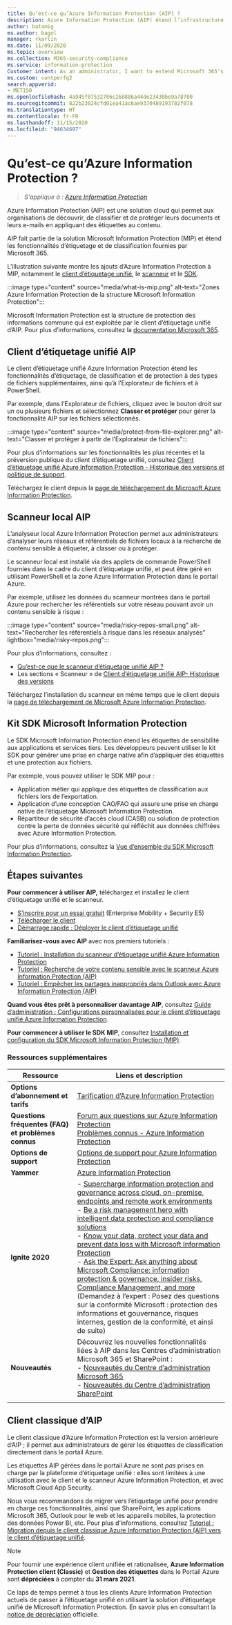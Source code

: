 ```yaml
---
title: Qu’est-ce qu’Azure Information Protection (AIP) ?
description: Azure Information Protection (AIP) étend l’infrastructure Microsoft Information Protection (MIP) pour étendre les fonctionnalités d’étiquetage et de classification fournies par Microsoft 365.
author: batamig
ms.author: bagol
manager: rkarlin
ms.date: 11/09/2020
ms.topic: overview
ms.collection: M365-security-compliance
ms.service: information-protection
Customer intent: As an administrator, I want to extend Microsoft 365's labeling and classification functionality to the File Explorer, PowerShell, third party apps and services, and more.
ms.custom: contperfq2
search.appverid:
- MET150
ms.openlocfilehash: 4a945f07532786c268886a44de23430be9a78700
ms.sourcegitcommit: 822b23024cfd01ea41ac6ae9370489193782f078
ms.translationtype: HT
ms.contentlocale: fr-FR
ms.lasthandoff: 11/15/2020
ms.locfileid: "94634697"
---
```

# <a name="what-is-azure-information-protection"></a>Qu’est-ce qu’Azure Information Protection ?

>*S’applique à : [Azure Information Protection](https://azure.microsoft.com/pricing/details/information-protection)*

Azure Information Protection (AIP) est une solution cloud qui permet aux organisations de découvrir, de classifier et de protéger leurs documents et leurs e-mails en appliquant des étiquettes au contenu.

AIP fait partie de la solution Microsoft Information Protection (MIP) et étend les fonctionnalités d’étiquetage et de classification fournies par Microsoft 365.

L’illustration suivante montre les ajouts d’Azure Information Protection à MIP, notamment le [client d’étiquetage unifié](#aip-unified-labeling-client), le [scanneur](#aip-on-premises-scanner) et le [SDK](#microsoft-information-protection-sdk).

:::image type="content" source="media/what-is-mip.png" alt-text="Zones Azure Information Protection de la structure Microsoft Information Protection":::

Microsoft Information Protection est la structure de protection des informations commune qui est exploitée par le client d’étiquetage unifié d’AIP. Pour plus d’informations, consultez la [documentation Microsoft 365](/microsoft-365/compliance/protect-information).

## <a name="aip-unified-labeling-client"></a>Client d’étiquetage unifié AIP

Le client d’étiquetage unifié Azure Information Protection étend les fonctionnalités d’étiquetage, de classification et de protection à des types de fichiers supplémentaires, ainsi qu’à l’Explorateur de fichiers et à PowerShell. 

Par exemple, dans l’Explorateur de fichiers, cliquez avec le bouton droit sur un ou plusieurs fichiers et sélectionnez **Classer et protéger** pour gérer la fonctionnalité AIP sur les fichiers sélectionnés.

:::image type="content" source="media/protect-from-file-explorer.png" alt-text="Classer et protéger à partir de l’Explorateur de fichiers":::

Pour plus d’informations sur les fonctionnalités les plus récentes et la préversion publique du client d’étiquetage unifié, consultez [Client d’étiquetage unifié Azure Information Protection - Historique des versions et politique de support](rms-client/unifiedlabelingclient-version-release-history.md).

Téléchargez le client depuis la [page de téléchargement de Microsoft Azure Information Protection](https://www.microsoft.com/download/details.aspx?id=53018).
    
## <a name="aip-on-premises-scanner"></a>Scanneur local AIP

L’analyseur local Azure Information Protection permet aux administrateurs d’analyser leurs réseaux et référentiels de fichiers locaux à la recherche de contenu sensible à étiqueter, à classer ou à protéger.

Le scanneur local est installé via des applets de commande PowerShell fournies dans le cadre du client d’étiquetage unifié, et peut être géré en utilisant PowerShell et la zone Azure Information Protection dans le portail Azure.

Par exemple, utilisez les données du scanneur montrées dans le portail Azure pour rechercher les référentiels sur votre réseau pouvant avoir un contenu sensible à risque :

:::image type="content" source="media/risky-repos-small.png" alt-text="Rechercher les référentiels à risque dans les réseaux analysés" lightbox="media/risky-repos.png":::

Pour plus d’informations, consultez :

- [Qu’est-ce que le scanneur d’étiquetage unifié AIP ?](deploy-aip-scanner.md)
- Les sections « Scanneur » de [Client d’étiquetage unifié AIP- Historique des versions](rms-client/unifiedlabelingclient-version-release-history.md)

Téléchargez l’installation du scanneur en même temps que le client depuis la [page de téléchargement de Microsoft Azure Information Protection](https://www.microsoft.com/download/details.aspx?id=53018).


## <a name="microsoft-information-protection-sdk"></a>Kit SDK Microsoft Information Protection

Le SDK Microsoft Information Protection étend les étiquettes de sensibilité aux applications et services tiers. Les développeurs peuvent utiliser le kit SDK pour générer une prise en charge native afin d’appliquer des étiquettes et une protection aux fichiers.

Par exemple, vous pouvez utiliser le SDK MIP pour :

- Application métier qui applique des étiquettes de classification aux fichiers lors de l’exportation.
- Application d’une conception CAO/FAO qui assure une prise en charge native de l’étiquetage Microsoft Information Protection.
- Répartiteur de sécurité d’accès cloud (CASB) ou solution de protection contre la perte de données sécurité qui réfléchit aux données chiffrées avec Azure Information Protection.

Pour plus d’informations, consultez la [Vue d’ensemble du SDK Microsoft Information Protection](/information-protection/develop/overview).

## <a name="next-steps"></a>Étapes suivantes

**Pour commencer à utiliser AIP,** téléchargez et installez le client d’étiquetage unifié et le scanneur.

- [S’inscrire pour un essai gratuit](https://admin.microsoft.com/Signup/Signup.aspx?OfferId=87dd2714-d452-48a0-a809-d2f58c4f68b7)  (Enterprise Mobility + Security E5)
- [Télécharger le client](https://www.microsoft.com/download/details.aspx?id=53018)
- [Démarrage rapide : Déployer le client d’étiquetage unifié](quickstart-deploy-client.md)

**Familiarisez-vous avec AIP** avec nos premiers tutoriels :

- [Tutoriel : Installation du scanneur d’étiquetage unifié Azure Information Protection](tutorial-install-scanner.md)
- [Tutoriel : Recherche de votre contenu sensible avec le scanneur Azure Information Protection (AIP)](tutorial-scan-networks-and-content.md)
- [Tutoriel : Empêcher les partages inappropriés dans Outlook avec Azure Information Protection (AIP)](tutorial-preventing-oversharing.md)

**Quand vous êtes prêt à personnaliser davantage AIP**, consultez [Guide d’administration : Configurations personnalisées pour le client d’étiquetage unifié Azure Information Protection](rms-client/clientv2-admin-guide-customizations.md).

**Pour commencer à utiliser le SDK MIP**, consultez [Installation et configuration du SDK Microsoft Information Protection (MIP)](/information-protection/develop/setup-configure-mip).

### <a name="additional-resources"></a>Ressources supplémentaires

|Ressource  |Liens et description  |
|---------|---------|
|**Options d’abonnement et tarifs**     |    [Tarification d’Azure Information Protection](https://azure.microsoft.com/pricing/details/information-protection)     |
|**Questions fréquentes (FAQ) et problèmes connus**     | [Forum aux questions sur Azure Information Protection](faqs.md) </br> [Problèmes connus - Azure Information Protection](known-issues.md)       |
|**Options de support**     | [Options de support pour Azure Information Protection](information-support.md)        |
|**Yammer**     |  [Azure Information Protection](https://www.yammer.com/AskIPTeam)       |
|**Ignite 2020**     |  - [Supercharge information protection and governance across cloud, on-premise, endpoints and remote work environments](https://myignite.microsoft.com/sessions/ceba117f-9bc7-4426-9ebc-753d94c6a476)</br>- [Be a risk management hero with intelligent data protection and compliance solutions](https://myignite.microsoft.com/sessions/9a1e2716-55f5-4c3e-8626-0cb77e60eb87)</br>- [Know your data, protect your data and prevent data loss with Microsoft Information Protection](https://myignite.microsoft.com/sessions/46ff69cf-2c8f-4e61-a923-f72f5740f02f)</br>- [Ask the Expert: Ask anything about Microsoft Compliance: information protection & governance, insider risks, Compliance Management, and more](https://myignite.microsoft.com/sessions/5ce48b36-9827-4d60-8540-90546333063d) (Demandez à l’expert : Posez des questions sur la conformité Microsoft : protection des informations et gouvernance, risques internes, gestion de la conformité, et ainsi de suite)       |
|**Nouveautés**     | Découvrez les nouvelles fonctionnalités liées à AIP dans les Centres d’administration Microsoft 365 et SharePoint :   </br>- [Nouveautés du Centre d’administration Microsoft 365](/microsoft-365/admin/whats-new-in-preview) </br>- [Nouveautés du Centre d’administration SharePoint](/sharepoint/what-s-new-in-admin-center)     |
|     |         |

## <a name="aips-classic-client"></a>Client classique d’AIP

Le client classique d’Azure Information Protection est la version antérieure d’AIP ; il permet aux administrateurs de gérer les étiquettes de classification directement dans le portail Azure.

Les étiquettes AIP gérées dans le portail Azure ne sont *pas* prises en charge par la plateforme d’étiquetage unifié : elles sont limitées à une utilisation avec le client et le scanneur Azure Information Protection, et avec Microsoft Cloud App Security. 

Nous vous recommandons de migrer vers l’étiquetage unifié pour prendre en charge ces fonctionnalités, ainsi que SharePoint, les applications Microsoft 365, Outlook pour le web et les appareils mobiles, la protection des données Power BI, etc. Pour plus d’informations, consultez [Tutoriel : Migration depuis le client classique Azure Information Protection (AIP) vers le client d’étiquetage unifié](tutorial-migrating-to-ul.md).

>[!NOTE] 
> Pour fournir une expérience client unifiée et rationalisée, **Azure Information Protection client (Classic)** et **Gestion des étiquettes** dans le Portail Azure sont **dépréciées** à compter du **31 mars 2021**. 
>
> Ce laps de temps permet à tous les clients Azure Information Protection actuels de passer à l’étiquetage unifié en utilisant la solution d’étiquetage unifié de Microsoft Information Protection. En savoir plus en consultant la [notice de dépréciation](https://aka.ms/aipclassicsunset) officielle.
